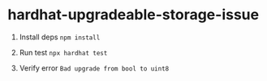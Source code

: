 # hardhat-upgradeable-storage-issue

1. Install deps `npm install`

2. Run test `npx hardhat test`

3. Verify error `Bad upgrade from bool to uint8`
